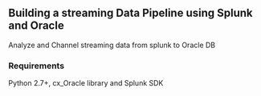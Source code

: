 ## Building a streaming Data Pipeline using Splunk and Oracle
 Analyze and Channel streaming data from splunk to Oracle DB

### Requirements
Python 2.7+, cx_Oracle library and Splunk SDK

